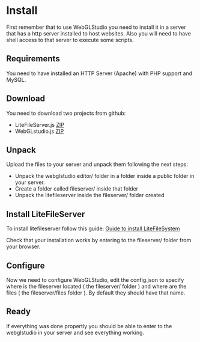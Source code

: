 # Install

First remember that to use WebGLStudio you need to install it in a server that has a http server installed to host websites.
Also you will need to have shell access to that server to execute some scripts.

## Requirements

You need to have installed an HTTP Server (Apache) with PHP support and MySQL.

## Download
You need to download two projects from github:
- LiteFileServer.js [ZIP](https://github.com/jagenjo/litefilesystem.js/archive/master.zip)
- WebGLstudio.js [ZIP](https://github.com/jagenjo/webglstudio.js/archive/master.zip)

## Unpack
Upload the files to your server and unpack them following the next steps:

- Unpack the webglstudio editor/ folder in a folder inside a public folder in your server.
- Create a folder called fileserver/ inside that folder
- Unpack the litefileserver inside the fileserver/ folder created

## Install LiteFileServer

To install litefileserver follow this guide: [Guide to install LiteFileSystem](https://github.com/jagenjo/litefilesystem.js/blob/master/INSTALL.md)

Check that your installation works by entering to the fileserver/ folder from your browser.

## Configure 

Now we need to configure WebGLStudio, edit the config.json to specify where is the fileserver located ( the fileserver/ folder ) and where are the files ( the fileserver/files folder ).
By default they should have that name.

## Ready

If everything was done propertly you should be able to enter to the webglstudio in your server and see everything working.


